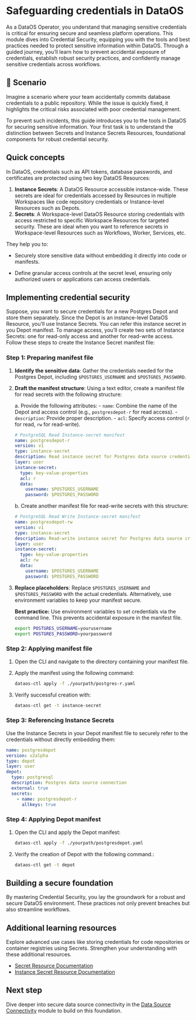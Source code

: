 # Safeguarding credentials in DataOS

As a DataOS Operator, you understand that managing sensitive credentials is critical for ensuring secure and seamless platform operations. This module dives into Credential Security, equipping you with the tools and best practices needed to protect sensitive information within DataOS. Through a guided journey, you’ll learn how to prevent accidental exposure of credentials, establish robust security practices, and confidently manage sensitive credentials across workflows.

## 📘 Scenario

Imagine a scenario where your team accidentally commits database credentials to a public repository. While the issue is quickly fixed, it highlights the critical risks associated with poor credential management.

To prevent such incidents, this guide introduces you to the tools in DataOS for securing sensitive information. Your first task is to understand the distinction between Secrets and Instance Secrets Resources, foundational components for robust credential security.

## Quick concepts

In DataOS, credentials such as API tokens, database passwords, and certificates are protected using two key DataOS Resources:

1. **Instance Secrets**: A DataOS Resource accessible instance-wide. These secrets are ideal for credentials accessed by Resources in multiple Workspaces like code repository credentials or Instance-level Resources such as Depots.
2. **Secrets**: A Workspace-level DataOS Resource storing credentials with access restricted to specific Workspace Resources for targeted security. These are ideal when you want to reference secrets in Workspace-level Resources such as Workflows, Worker, Services, etc.

They help you to:

- Securely store sensitive data without embedding it directly into code or manifests.

- Define granular access controls at the secret level, ensuring only authorized users or applications can access credentials.

## Implementing credential security

Suppose, you want to secure credentials for a new Postgres Depot and store them separately. Since the Depot is an instance-level DataOS Resource, you’ll use Instance Secrets. You can refer this instance secret in you Depot manifest. To manage access, you’ll create two sets of Instance Secrets: one for read-only access and another for read-write access. Follow these steps to create the Instance Secret manifest file:

### **Step 1: Preparing manifest file**

1. **Identify the sensitive data**: Gather the credentials needed for the Postgres Depot, including `$POSTGRES_USERNAME` and `$POSTGRES_PASSWORD`.
2. **Draft the manifest structure**: Using a text editor, create a manifest file for read secrets with the following structure:

    a. Provide the following attributes:
        - `name`: Combine the name of the Depot and access control (e.g., `postgresdepot-r` for read access).
        - `description`: Provide proper description.
        - `acl`: Specify access control (`r` for read, `rw` for read-write).
    
    ```yaml
    # PostgreSQL Read Instance-secret manifest
    name: postgresdepot-r
    version: v1
    type: instance-secret
    description: Read instance secret for Postgres data source credentials
    layer: user
    instance-secret:
      type: key-value-properties
      acl: r
      data:
        username: $POSTGRES_USERNAME
        password: $POSTGRES_PASSWORD
    
    ```
    
    b. Create another manifest file for read-write secrets with this structure:
    
    ```yaml
    # PostgreSQL Read Write Instance-secret manifest
    name: postgresdepot-rw
    version: v1
    type: instance-secret
    description: Read-write instance secret for Postgres data source credentials
    layer: user
    instance-secret:
      type: key-value-properties
      acl: rw
      data:
        username: $POSTGRES_USERNAME
        password: $POSTGRES_PASSWORD
    
    ```
    
3. **Replace placeholders**: Replace `$POSTGRES_USERNAME` and `$POSTGRES_PASSWORD` with the actual credentials. Alternatively, use environment variables to keep your manifest secure.
    
    **Best practice:** Use environment variables to set credentials via the command line. This prevents accidental exposure in the manifest file.
    
    ```bash
    export POSTGRES_USERNAME=yourusername
    export POSTGRES_PASSWORD=yourpassword
    
    ```
    

### **Step 2: Applying  manifest file**

1. Open the CLI and navigate to the directory containing your manifest file.
2. Apply the manifest using the following command:
    
    ```bash
    dataos-ctl apply -f ./yourpath/postgres-r.yaml
    ```
    
3. Verify successful creation with:
    
    ```bash
    dataos-ctl get -t instance-secret
    ```
    

### **Step 3: Referencing Instance Secrets**

Use the Instance Secrets in your Depot manifest file to securely refer to the credentials without directly embedding them:

```yaml
name: postgresdepot
version: v2alpha
type: depot
layer: user
depot:
  type: postgresql
  description: Postgres data source connection
  external: true
  secrets:
    - name: postgresdepot-r
      allkeys: true

```

### **Step 4: Applying Depot manifest**

1. Open the CLI and apply the Depot manifest:
    
    ```bash
    dataos-ctl apply -f ./yourpath/postgresdepot.yaml
    ```
    
2. Verify the creation of Depot with the following command.:
    
    ```bash
    dataos-ctl get -t depot
    ```
    

## Building a secure foundation

By mastering Credential Security, you lay the groundwork for a robust and secure DataOS environment. These practices not only prevent breaches but also streamline workflows.

## Additional learning resources

Explore advanced use cases like storing credentials for code repositories or container registries using Secrets. Strengthen your understanding with these additional resources.

- [Secret Resource Documentation](https://dataos.info/resources/secret/)
- [Instance Secret Resource Documentation](https://dataos.info/resources/instance_secret/)

## Next step

Dive deeper into secure data source connectivity in the [Data Source Connectivity](/learn/dp_developer_learn_track/data_source_connectivity/) module to build on this foundation.

